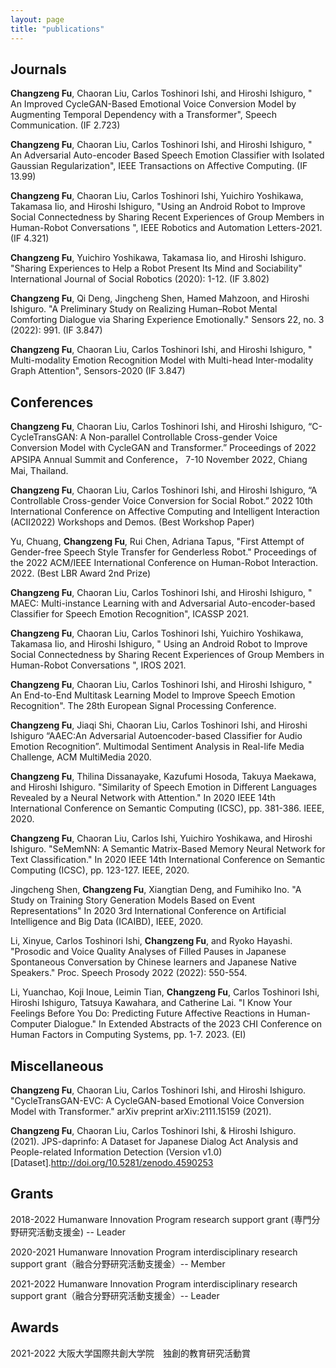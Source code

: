 ```yaml
---
layout: page
title: "publications"
---
```


## Journals


**Changzeng Fu**, Chaoran Liu, Carlos Toshinori Ishi, and Hiroshi Ishiguro, " An Improved CycleGAN-Based Emotional Voice Conversion Model by Augmenting Temporal Dependency with a Transformer", Speech Communication. (IF 2.723)

**Changzeng Fu**, Chaoran Liu, Carlos Toshinori Ishi, and Hiroshi Ishiguro, " An Adversarial Auto-encoder Based Speech Emotion Classifier with Isolated Gaussian Regularization", IEEE Transactions on Affective Computing. (IF 13.99)

**Changzeng Fu**, Chaoran Liu, Carlos Toshinori Ishi, Yuichiro Yoshikawa, Takamasa Iio, and Hiroshi Ishiguro, "Using an Android Robot to Improve Social Connectedness by Sharing Recent Experiences of Group Members in Human-Robot Conversations ", IEEE Robotics and Automation Letters-2021. (IF 4.321)

**Changzeng Fu**, Yuichiro Yoshikawa, Takamasa Iio, and Hiroshi Ishiguro. "Sharing Experiences to Help a Robot Present Its Mind and Sociability" International Journal of Social Robotics (2020): 1-12. (IF 3.802)

**Changzeng Fu**, Qi Deng, Jingcheng Shen, Hamed Mahzoon, and Hiroshi Ishiguro. "A Preliminary Study on Realizing Human–Robot Mental Comforting Dialogue via Sharing Experience Emotionally." Sensors 22, no. 3 (2022): 991. (IF 3.847)

**Changzeng Fu**, Chaoran Liu, Carlos Toshinori Ishi, and Hiroshi Ishiguro, " Multi-modality Emotion Recognition Model with Multi-head Inter-modality Graph Attention", Sensors-2020 (IF 3.847)



## Conferences

**Changzeng Fu**, Chaoran Liu, Carlos Toshinori Ishi, and Hiroshi Ishiguro, “C-CycleTransGAN: A Non-parallel Controllable Cross-gender Voice Conversion Model with CycleGAN and Transformer.” Proceedings of 2022 APSIPA Annual Summit and Conference， 7-10 November 2022, Chiang Mai, Thailand. 

**Changzeng Fu**, Chaoran Liu, Carlos Toshinori Ishi, and Hiroshi Ishiguro, “A Controllable Cross-gender Voice Conversion for Social Robot.” 2022 10th International Conference on Affective Computing and Intelligent Interaction (ACII2022) Workshops and Demos. (Best Workshop Paper)

Yu, Chuang, **Changzeng Fu**, Rui Chen, Adriana Tapus, "First Attempt of Gender-free Speech Style Transfer for Genderless Robot." Proceedings of the 2022 ACM/IEEE International Conference on Human-Robot Interaction. 2022. (Best LBR Award 2nd Prize)

**Changzeng Fu**, Chaoran Liu, Carlos Toshinori Ishi, and Hiroshi Ishiguro, " MAEC: Multi-instance Learning with and Adversarial Auto-encoder-based Classifier for Speech Emotion Recognition", ICASSP 2021.

**Changzeng Fu**, Chaoran Liu, Carlos Toshinori Ishi, Yuichiro Yoshikawa, Takamasa Iio, and Hiroshi Ishiguro, " Using an Android Robot to Improve Social Connectedness by Sharing Recent Experiences of Group Members in Human-Robot Conversations ", IROS 2021.

**Changzeng Fu**, Chaoran Liu, Carlos Toshinori Ishi, and Hiroshi Ishiguro, " An End-to-End Multitask Learning Model to Improve Speech Emotion Recognition". The 28th European Signal Processing Conference.

**Changzeng Fu**, Jiaqi Shi, Chaoran Liu, Carlos Toshinori Ishi, and Hiroshi Ishiguro “AAEC:An Adversarial Autoencoder-based Classifier for Audio Emotion Recognition”. Multimodal Sentiment Analysis in Real-life Media Challenge, ACM MultiMedia 2020.

**Changzeng Fu**, Thilina Dissanayake, Kazufumi Hosoda, Takuya Maekawa, and Hiroshi Ishiguro. "Similarity of Speech Emotion in Different Languages Revealed by a Neural Network with Attention." In 2020 IEEE 14th International Conference on Semantic Computing (ICSC), pp. 381-386. IEEE, 2020.

**Changzeng Fu**, Chaoran Liu, Carlos Ishi, Yuichiro Yoshikawa, and Hiroshi Ishiguro. "SeMemNN: A Semantic Matrix-Based Memory Neural Network for Text Classification." In 2020 IEEE 14th International Conference on Semantic Computing (ICSC), pp. 123-127. IEEE, 2020.

Jingcheng Shen, **Changzeng Fu**, Xiangtian Deng, and Fumihiko Ino. "A Study on Training Story Generation Models Based on Event Representations" In 2020 3rd International Conference on Artificial Intelligence and Big Data (ICAIBD), IEEE, 2020.

Li, Xinyue, Carlos Toshinori Ishi, **Changzeng Fu**, and Ryoko Hayashi. "Prosodic and Voice Quality Analyses of Filled Pauses in Japanese Spontaneous Conversation by Chinese learners and Japanese Native Speakers." Proc. Speech Prosody 2022 (2022): 550-554.

Li, Yuanchao, Koji Inoue, Leimin Tian, **Changzeng Fu**, Carlos Toshinori Ishi, Hiroshi Ishiguro, Tatsuya Kawahara, and Catherine Lai. "I Know Your Feelings Before You Do: Predicting Future Affective Reactions in Human-Computer Dialogue." In Extended Abstracts of the 2023 CHI Conference on Human Factors in Computing Systems, pp. 1-7. 2023. (EI)

## Miscellaneous

**Changzeng Fu**, Chaoran Liu, Carlos Toshinori Ishi, and Hiroshi Ishiguro. "CycleTransGAN-EVC: A CycleGAN-based Emotional Voice Conversion Model with Transformer." arXiv preprint arXiv:2111.15159 (2021).

**Changzeng Fu**, Chaoran Liu, Carlos Toshinori Ishi, & Hiroshi Ishiguro. (2021). JPS-daprinfo: A Dataset for Japanese Dialog Act Analysis and People-related Information Detection (Version v1.0) [Dataset].http://doi.org/10.5281/zenodo.4590253


## Grants

2018-2022 Humanware Innovation Program research support grant (専門分野研究活動支援金) -- Leader

2020-2021 Humanware Innovation Program interdisciplinary research support grant（融合分野研究活動支援金）-- Member

2021-2022 Humanware Innovation Program interdisciplinary research support grant（融合分野研究活動支援金）-- Leader


## Awards

2021-2022 大阪大学国際共創大学院　独創的教育研究活動賞

